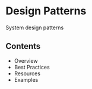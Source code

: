 # Design Patterns

System design patterns

## Contents
- Overview
- Best Practices
- Resources
- Examples
